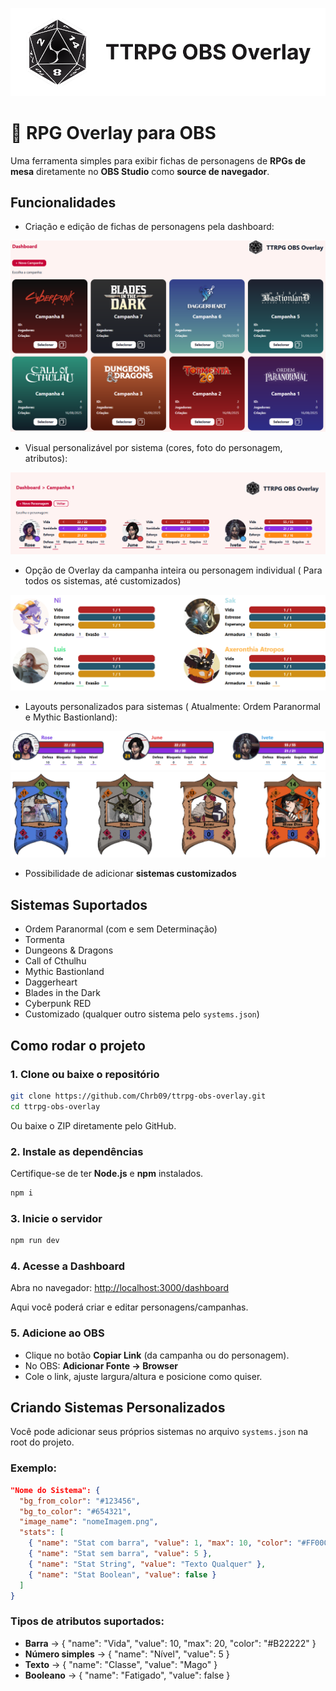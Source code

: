 ![Logo](public/Banner.png)

# 🎲 RPG Overlay para OBS

Uma ferramenta simples para exibir fichas de personagens de **RPGs de mesa** diretamente no **OBS Studio** como **source de navegador**.

## Funcionalidades

- Criação e edição de fichas de personagens pela dashboard:

![Logo](public/Campanhas.png)

- Visual personalizável por sistema (cores, foto do personagem, atributos):

![Logo](public/Personagens.png)

- Opção de Overlay da campanha inteira ou personagem individual ( Para todos os sistemas, até customizados)

![Logo](public/OverlayBase.png)

- Layouts personalizados para sistemas ( Atualmente: Ordem Paranormal e Mythic Bastionland):

![Logo](public/Overlay.png)
![Logo](public/Overlay2.png)

- Possibilidade de adicionar **sistemas customizados**

## Sistemas Suportados

- Ordem Paranormal (com e sem Determinação)
- Tormenta
- Dungeons & Dragons
- Call of Cthulhu
- Mythic Bastionland
- Daggerheart
- Blades in the Dark
- Cyberpunk RED
- Customizado (qualquer outro sistema pelo `systems.json`)

## Como rodar o projeto

### 1. Clone ou baixe o repositório

```bash
git clone https://github.com/Chrb09/ttrpg-obs-overlay.git
cd ttrpg-obs-overlay
```

Ou baixe o ZIP diretamente pelo GitHub.

### 2. Instale as dependências

Certifique-se de ter **Node.js** e **npm** instalados.

```bash
npm i
```

### 3. Inicie o servidor

```bash
npm run dev
```

### 4. Acesse a Dashboard

Abra no navegador:
[http://localhost:3000/dashboard](http://localhost:3000/dashboard)

Aqui você poderá criar e editar personagens/campanhas.

### 5. Adicione ao OBS

- Clique no botão **Copiar Link** (da campanha ou do personagem).
- No OBS: **Adicionar Fonte → Browser**
- Cole o link, ajuste largura/altura e posicione como quiser.

## Criando Sistemas Personalizados

Você pode adicionar seus próprios sistemas no arquivo `systems.json` na root do projeto.

### Exemplo:

```json
"Nome do Sistema": {
  "bg_from_color": "#123456",
  "bg_to_color": "#654321",
  "image_name": "nomeImagem.png",
  "stats": [
    { "name": "Stat com barra", "value": 1, "max": 10, "color": "#FF0000" },
    { "name": "Stat sem barra", "value": 5 },
    { "name": "Stat String", "value": "Texto Qualquer" },
    { "name": "Stat Boolean", "value": false }
  ]
}
```

### Tipos de atributos suportados:

- **Barra** → { "name": "Vida", "value": 10, "max": 20, "color": "#B22222" }
- **Número simples** → { "name": "Nível", "value": 5 }
- **Texto** → { "name": "Classe", "value": "Mago" }
- **Booleano** → { "name": "Fatigado", "value": false }
